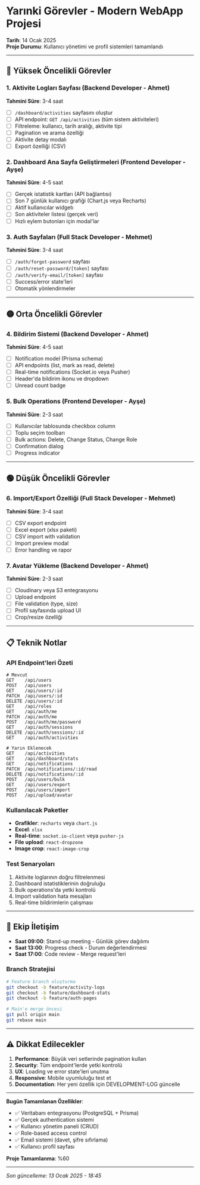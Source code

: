 # Yarınki Görevler - Modern WebApp Projesi

**Tarih**: 14 Ocak 2025  
**Proje Durumu**: Kullanıcı yönetimi ve profil sistemleri tamamlandı

---

## 🔴 Yüksek Öncelikli Görevler

### 1. Aktivite Logları Sayfası (Backend Developer - Ahmet)
**Tahmini Süre**: 3-4 saat

- [ ] `/dashboard/activities` sayfasını oluştur
- [ ] API endpoint: `GET /api/activities` (tüm sistem aktiviteleri)
- [ ] Filtreleme: kullanıcı, tarih aralığı, aktivite tipi
- [ ] Pagination ve arama özelliği
- [ ] Aktivite detay modalı
- [ ] Export özelliği (CSV)

### 2. Dashboard Ana Sayfa Geliştirmeleri (Frontend Developer - Ayşe)
**Tahmini Süre**: 4-5 saat

- [ ] Gerçek istatistik kartları (API bağlantısı)
- [ ] Son 7 günlük kullanıcı grafiği (Chart.js veya Recharts)
- [ ] Aktif kullanıcılar widgetı
- [ ] Son aktiviteler listesi (gerçek veri)
- [ ] Hızlı eylem butonları için modal'lar

### 3. Auth Sayfaları (Full Stack Developer - Mehmet)
**Tahmini Süre**: 3-4 saat

- [ ] `/auth/forgot-password` sayfası
- [ ] `/auth/reset-password/[token]` sayfası
- [ ] `/auth/verify-email/[token]` sayfası
- [ ] Success/error state'leri
- [ ] Otomatik yönlendirmeler

---

## 🟡 Orta Öncelikli Görevler

### 4. Bildirim Sistemi (Backend Developer - Ahmet)
**Tahmini Süre**: 4-5 saat

- [ ] Notification model (Prisma schema)
- [ ] API endpoints (list, mark as read, delete)
- [ ] Real-time notifications (Socket.io veya Pusher)
- [ ] Header'da bildirim ikonu ve dropdown
- [ ] Unread count badge

### 5. Bulk Operations (Frontend Developer - Ayşe)
**Tahmini Süre**: 2-3 saat

- [ ] Kullanıcılar tablosunda checkbox column
- [ ] Toplu seçim toolbarı
- [ ] Bulk actions: Delete, Change Status, Change Role
- [ ] Confirmation dialog
- [ ] Progress indicator

---

## 🟢 Düşük Öncelikli Görevler

### 6. Import/Export Özelliği (Full Stack Developer - Mehmet)
**Tahmini Süre**: 3-4 saat

- [ ] CSV export endpoint
- [ ] Excel export (xlsx paketi)
- [ ] CSV import with validation
- [ ] Import preview modal
- [ ] Error handling ve rapor

### 7. Avatar Yükleme (Backend Developer - Ahmet)
**Tahmini Süre**: 2-3 saat

- [ ] Cloudinary veya S3 entegrasyonu
- [ ] Upload endpoint
- [ ] File validation (type, size)
- [ ] Profil sayfasında upload UI
- [ ] Crop/resize özelliği

---

## 📋 Teknik Notlar

### API Endpoint'leri Özeti
```
# Mevcut
GET    /api/users
POST   /api/users
GET    /api/users/:id
PATCH  /api/users/:id
DELETE /api/users/:id
GET    /api/roles
GET    /api/auth/me
PATCH  /api/auth/me
POST   /api/auth/me/password
GET    /api/auth/sessions
DELETE /api/auth/sessions/:id
GET    /api/auth/activities

# Yarın Eklenecek
GET    /api/activities
GET    /api/dashboard/stats
GET    /api/notifications
PATCH  /api/notifications/:id/read
DELETE /api/notifications/:id
POST   /api/users/bulk
GET    /api/users/export
POST   /api/users/import
POST   /api/upload/avatar
```

### Kullanılacak Paketler
- **Grafikler**: `recharts` veya `chart.js`
- **Excel**: `xlsx`
- **Real-time**: `socket.io-client` veya `pusher-js`
- **File upload**: `react-dropzone`
- **Image crop**: `react-image-crop`

### Test Senaryoları
1. Aktivite loglarının doğru filtrelenmesi
2. Dashboard istatistiklerinin doğruluğu
3. Bulk operations'da yetki kontrolü
4. Import validation hata mesajları
5. Real-time bildirimlerin çalışması

---

## 👥 Ekip İletişim

- **Saat 09:00**: Stand-up meeting - Günlük görev dağılımı
- **Saat 13:00**: Progress check - Durum değerlendirmesi
- **Saat 17:00**: Code review - Merge request'leri

### Branch Stratejisi
```bash
# Feature branch oluşturma
git checkout -b feature/activity-logs
git checkout -b feature/dashboard-stats
git checkout -b feature/auth-pages

# Main'e merge öncesi
git pull origin main
git rebase main
```

---

## ⚠️ Dikkat Edilecekler

1. **Performance**: Büyük veri setlerinde pagination kullan
2. **Security**: Tüm endpoint'lerde yetki kontrolü
3. **UX**: Loading ve error state'leri unutma
4. **Responsive**: Mobile uyumluluğu test et
5. **Documentation**: Her yeni özellik için DEVELOPMENT-LOG güncelle

---

**Bugün Tamamlanan Özellikler**:
- ✅ Veritabanı entegrasyonu (PostgreSQL + Prisma)
- ✅ Gerçek authentication sistemi
- ✅ Kullanıcı yönetim paneli (CRUD)
- ✅ Role-based access control
- ✅ Email sistemi (davet, şifre sıfırlama)
- ✅ Kullanıcı profil sayfası

**Proje Tamamlanma**: %60

---

*Son güncelleme: 13 Ocak 2025 - 18:45*